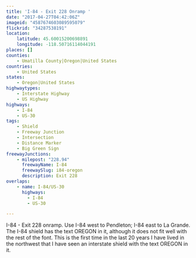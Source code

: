 ```yaml
---
title: 'I-84 - Exit 228 Onramp '
date: "2017-04-27T04:42:06Z"
imageid: "4587674603089595079"
flickrid: "34287538191"
location:
    latitude: 45.60015200698891
    longitude: -118.50716114044191
places: []
counties:
    - Umatilla County|Oregon|United States
countries:
    - United States
states:
    - Oregon|United States
highwaytypes:
    - Interstate Highway
    - US Highway
highways:
    - I-84
    - US-30
tags:
    - Shield
    - Freeway Junction
    - Intersection
    - Distance Marker
    - Big Green Sign
freewayJunctions:
    - milepost: "228.94"
      freewayName: I-84
      freewaySlug: i84-oregon
      description: Exit 228
overlaps:
    - name: I-84/US-30
      highways:
        - I-84
        - US-30

---
```

I-84 - Exit 228 onramp.  Use I-84 west to Pendleton; I-84 east to La Grande.  The I-84 shield has the text OREGON in it, although it does not fit well with the rest of the font.  This is the first time in the last 20 years I have lived in the northwest that I have seen an interstate shield with the text OREGON in it.
